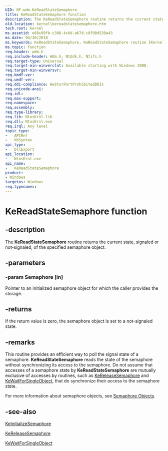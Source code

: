 ```yaml
---
UID: NF:wdm.KeReadStateSemaphore
title: KeReadStateSemaphore function
description: The KeReadStateSemaphore routine returns the current state, signaled or not-signaled, of the specified semaphore object.
old-location: kernel\kereadstatesemaphore.htm
tech.root: kernel
ms.assetid: e88c89fb-c308-4c6d-a67d-c8f98d539a43
ms.date: 04/30/2018
ms.keywords: KeReadStateSemaphore, KeReadStateSemaphore routine [Kernel-Mode Driver Architecture], k105_cc608a62-f747-4d8c-a4f8-b6df51a4d5dd.xml, kernel.kereadstatesemaphore, wdm/KeReadStateSemaphore
ms.topic: function
req.header: wdm.h
req.include-header: Wdm.h, Ntddk.h, Ntifs.h
req.target-type: Universal
req.target-min-winverclnt: Available starting with Windows 2000.
req.target-min-winversvr: 
req.kmdf-ver: 
req.umdf-ver: 
req.ddi-compliance: HwStorPortProhibitedDDIs
req.unicode-ansi: 
req.idl: 
req.max-support: 
req.namespace: 
req.assembly: 
req.type-library: 
req.lib: NtosKrnl.lib
req.dll: NtosKrnl.exe
req.irql: Any level
topic_type:
-	APIRef
-	kbSyntax
api_type:
-	DllExport
api_location:
-	NtosKrnl.exe
api_name:
-	KeReadStateSemaphore
product:
- Windows
targetos: Windows
req.typenames: 
---
```


# KeReadStateSemaphore function


## -description


The <b>KeReadStateSemaphore</b> routine returns the current state, signaled or not-signaled, of the specified semaphore object.


## -parameters




### -param Semaphore [in]

Pointer to an initialized semaphore object for which the caller provides the storage.


## -returns



If the return value is zero, the semaphore object is set to a not-signaled state.




## -remarks



This routine provides an efficient way to poll the signal state of a semaphore. <b>KeReadStateSemaphore</b> reads the state of the semaphore without synchronizing its access to the semaphore. Do not assume that accesses of a semaphore state by <b>KeReadStateSemaphore</b> are mutually exclusive of accesses by routines, such as <a href="https://msdn.microsoft.com/library/windows/hardware/ff553143">KeReleaseSemaphore</a> and <a href="https://msdn.microsoft.com/library/windows/hardware/ff553350">KeWaitForSingleObject</a>, that do synchronize their access to the semaphore state.

For more information about semaphore objects, see <a href="https://msdn.microsoft.com/library/windows/hardware/ff563719">Semaphore Objects</a>. 




## -see-also




<a href="https://msdn.microsoft.com/library/windows/hardware/ff552150">KeInitializeSemaphore</a>



<a href="https://msdn.microsoft.com/library/windows/hardware/ff553143">KeReleaseSemaphore</a>



<a href="https://msdn.microsoft.com/library/windows/hardware/ff553350">KeWaitForSingleObject</a>
 

 


